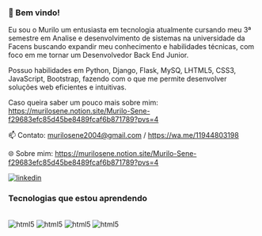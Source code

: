### 👋 Bem vindo!

Eu sou o Murilo um entusiasta em tecnologia atualmente cursando meu 3ª semestre em Analise e desenvolvimento de sistemas na universidade da Facens buscando expandir meu conhecimento e habilidades técnicas, com foco em me tornar um Desenvolvedor Back End Junior.

Possuo habilidades em Python, Django, Flask, MySQ, LHTML5, CSS3, JavaScript, Bootstrap, fazendo com o que me permite desenvolver soluções web eficientes e intuitivas.

Caso queira saber um pouco mais sobre mim:
https://murilosene.notion.site/Murilo-Sene-f29683efc85d45be8489fcaf6b871789?pvs=4

📫 Contato: murilosene2004@gmail.com / https://wa.me/11944803198


🌐 Sobre mim: https://murilosene.notion.site/Murilo-Sene-f29683efc85d45be8489fcaf6b871789?pvs=4


[![linkedin](https://img.shields.io/badge/LinkedIn-0077B5?style=for-the-badge&logo=linkedin&logoColor=white)](https://www.linkedin.com/in/murilo-sene-66a0442ba/)

### Tecnologias que estou aprendendo

<div style="display: inline_block"><br/>
<img aling="center" alt="html5" src="https://img.shields.io/badge/Python-3776AB?style=for-the-badge&logo=python&logoColor=white" />
<img aling="center" alt="html5" src="https://img.shields.io/badge/Django-092E20?style=for-the-badge&logo=django&logoColor=white" />
<img aling="center" alt="html5" src="https://img.shields.io/badge/Flask-000000?style=for-the-badge&logo=flask&logoColor=white" />
<img aling="center" alt="html5" src="https://img.shields.io/badge/SQLite-07405E?style=for-the-badge&logo=sqlite&logoColor=white" />
</div>
